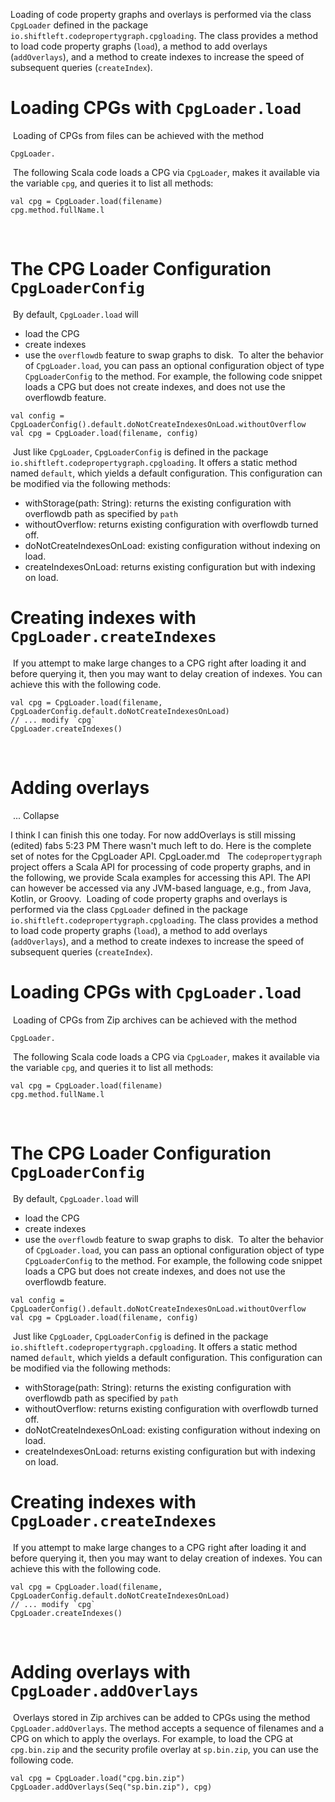 Loading of code property graphs and overlays is performed via the class `CpgLoader` defined in the package `io.shiftleft.codepropertygraph.cpgloading`. The class provides a method to load code property graphs (`load`), a method to add overlays (`addOverlays`), and a method to create indexes to increase the speed of subsequent queries (`createIndex`).
​
# Loading CPGs with `CpgLoader.load`
​
Loading of CPGs from files can be achieved with the method
​
```
CpgLoader.
```
​
The following Scala code loads a CPG via `CpgLoader`, makes it available via the variable `cpg`, and queries it to list all methods:
​
```
val cpg = CpgLoader.load(filename)
cpg.method.fullName.l
```
​
# The CPG Loader Configuration `CpgLoaderConfig`
​
By default, `CpgLoader.load` will
-  load the CPG
- create indexes
- use the `overflowdb` feature to swap graphs to disk.
​
To alter the behavior of `CpgLoader.load`, you can pass an optional configuration object of type `CpgLoaderConfig` to the method. For example, the following code snippet loads a CPG but does not create indexes, and does not use the overflowdb feature.
​
```
val config = CpgLoaderConfig().default.doNotCreateIndexesOnLoad.withoutOverflow
val cpg = CpgLoader.load(filename, config)
```
​
Just like `CpgLoader`, `CpgLoaderConfig` is defined in the package `io.shiftleft.codepropertygraph.cpgloading`. It offers a static method named `default`, which yields a default configuration. This configuration can be modified via the following methods:
​
​
- withStorage(path: String): returns the existing configuration with overflowdb path as specified by `path`
- withoutOverflow: returns existing configuration with overflowdb turned off.
- doNotCreateIndexesOnLoad: existing configuration without indexing on load.
- createIndexesOnLoad: returns existing configuration but with indexing on load.
​
# Creating indexes with `CpgLoader.createIndexes`
​
If you attempt to make large changes to a CPG right after loading it and before querying it, then you may want to delay creation of indexes. You can achieve this with the following code.
​
```
val cpg = CpgLoader.load(filename, CpgLoaderConfig.default.doNotCreateIndexesOnLoad)
// ... modify `cpg`
CpgLoader.createIndexes()
```
​
# Adding overlays
​
...
Collapse



I think I can finish this one today. For now addOverlays is still missing (edited) 
fabs 5:23 PM
There wasn't much left to do. Here is the complete set of notes for the CpgLoader API.
CpgLoader.md 
​
​
The `codepropertygraph` project offers a Scala API for processing of code property graphs, and in the following, we provide Scala examples for accessing this API. The API can however be accessed via any JVM-based language, e.g., from Java, Kotlin, or Groovy.
​
Loading of code property graphs and overlays is performed via the class `CpgLoader` defined in the package `io.shiftleft.codepropertygraph.cpgloading`. The class provides a method to load code property graphs (`load`), a method to add overlays (`addOverlays`), and a method to create indexes to increase the speed of subsequent queries (`createIndex`).
​
# Loading CPGs with `CpgLoader.load`
​
Loading of CPGs from Zip archives can be achieved with the method
​
```
CpgLoader.
```
​
The following Scala code loads a CPG via `CpgLoader`, makes it available via the variable `cpg`, and queries it to list all methods:
​
```
val cpg = CpgLoader.load(filename)
cpg.method.fullName.l
```
​
# The CPG Loader Configuration `CpgLoaderConfig`
​
By default, `CpgLoader.load` will
-  load the CPG
- create indexes
- use the `overflowdb` feature to swap graphs to disk.
​
To alter the behavior of `CpgLoader.load`, you can pass an optional configuration object of type `CpgLoaderConfig` to the method. For example, the following code snippet loads a CPG but does not create indexes, and does not use the overflowdb feature.
​
```
val config = CpgLoaderConfig().default.doNotCreateIndexesOnLoad.withoutOverflow
val cpg = CpgLoader.load(filename, config)
```
​
Just like `CpgLoader`, `CpgLoaderConfig` is defined in the package `io.shiftleft.codepropertygraph.cpgloading`. It offers a static method named `default`, which yields a default configuration. This configuration can be modified via the following methods:
​
​
- withStorage(path: String): returns the existing configuration with overflowdb path as specified by `path`
- withoutOverflow: returns existing configuration with overflowdb turned off.
- doNotCreateIndexesOnLoad: existing configuration without indexing on load.
- createIndexesOnLoad: returns existing configuration but with indexing on load.
​
# Creating indexes with `CpgLoader.createIndexes`
​
If you attempt to make large changes to a CPG right after loading it and before querying it, then you may want to delay creation of indexes. You can achieve this with the following code.
​
```
val cpg = CpgLoader.load(filename, CpgLoaderConfig.default.doNotCreateIndexesOnLoad)
// ... modify `cpg`
CpgLoader.createIndexes()
```
​
# Adding overlays with `CpgLoader.addOverlays`
​
Overlays stored in Zip archives can be added to CPGs using the method `CpgLoader.addOverlays`. The method accepts a sequence of filenames and a CPG on which to apply the overlays. For example, to load the CPG at `cpg.bin.zip` and the security profile overlay at `sp.bin.zip`, you can use the following code.
​
```
val cpg = CpgLoader.load("cpg.bin.zip")
CpgLoader.addOverlays(Seq("sp.bin.zip"), cpg)
```
